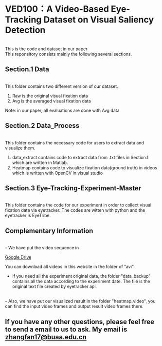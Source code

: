 # VED100：A Video-Based Eye-Tracking Dataset on Visual Saliency Detection

</br>
This is the code and dataset in our paper
</br>
This reponsitory consists mainly the following several sections.

## Section.1 Data
</br>
This folder contains two different version of our dataset.

1. Raw is the original visual fixation data
2. Avg is the averaged visual fixation data

Note: in our paper, all evaluations are done with Avg data
## Section.2 Data_Process
</br>
This folder contains the necessary code for users to extract data and visualize them.

1. data_extract contains code to extract data from .txt files in Section.1 which are written in Matlab.
2. Heatmap contains code to visualize fixation data(ground truth) in videos which is written with OpenCV in visual studio

## Section.3 Eye-Tracking-Experiment-Master
</br>
This folder contains the code for our experiment in order to collect visual fixation data via eyetracker. The codes are witten with python and the eyetracker is EyeTribe.

## Complementary Information 
</br>
- We have put the video sequence in 


  [Google Drive](https://drive.google.com/drive/folders/0B4Gid1KDSHisZVR3dUFvejdKOXc?usp=sharing/ "Google Drive")


You can download all videos in this website in the folder of "avi".
</br>
- If you need all the experiment original data, the folder "data_backup" contains all the data according to the experiment date. The file is the original text file created by eyetracker api.
</br>
- Also, we have put our visualized result in the folder "heatmap_video", you can find the input video frames and output result video frames there.
</br>

## If you have any other questions, please feel free to send a email to us to ask. My email is <zhangfan17@buaa.edu.cn>




